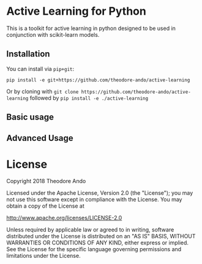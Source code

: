 # Active Learning for Python

This is a toolkit for active learning in python designed to be used in conjunction 
with scikit-learn models. 

## Installation

You can install via `pip+git`:

`pip install -e git+https://github.com/theodore-ando/active-learning`

Or by cloning with `git clone https://github.com/theodore-ando/active-learning` followed
by `pip install -e ./active-learning`

## Basic usage

## Advanced Usage

# License

Copyright 2018 Theodore Ando

Licensed under the Apache License, Version 2.0 (the "License");
you may not use this software except in compliance with the License.
You may obtain a copy of the License at

   http://www.apache.org/licenses/LICENSE-2.0

Unless required by applicable law or agreed to in writing, software
distributed under the License is distributed on an "AS IS" BASIS,
WITHOUT WARRANTIES OR CONDITIONS OF ANY KIND, either express or implied.
See the License for the specific language governing permissions and
limitations under the License.